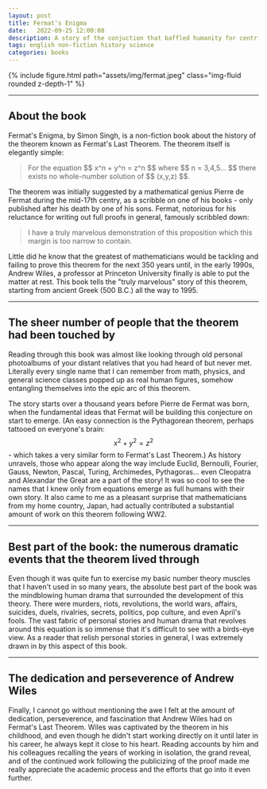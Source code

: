 ```yaml
---
layout: post
title: Fermat's Enigma
date:   2022-09-25 12:00:00
description: A story of the conjuction that baffled humanity for centries
tags: english non-fiction history science
categories: books
---
```


<div class="row mt-3">
    <div class="col-sm mt-3 mt-md-0">
        {% include figure.html path="assets/img/fermat.jpeg" class="img-fluid rounded z-depth-1" %}
    </div>
</div>

<hr>

## About the book 

Fermat's Enigma, by Simon Singh, is a non-fiction book about the history of the theorem known as Fermat's Last Theorem. The theorem itself is elegantly simple: 

<blockquote>
    For the equation $$ x^n + y^n = z^n $$ where $$ n = 3,4,5... $$ there exists no whole-number solution of $$ (x,y,z) $$. 
</blockquote>

The theorem was initially suggested by a mathematical genius Pierre de Fermat during the mid-17th centry, as a scribble on one of his books - only published after his death by one of his sons. Fermat, notorious for his reluctance for writing out full proofs in general, famously scribbled down: 

<blockquote>
    I have a truly marvelous demonstration of this proposition which this margin is too narrow to contain. 
</blockquote>

Little did he know that the greatest of mathematicians would be tackling and failing to prove this theorem for the next 350 years until, in the early 1990s, Andrew Wiles, a professor at Princeton University finally is able to put the matter at rest. This book tells the "truly marvelous" story of this theorem, starting from ancient Greek (500 B.C.) all the way to 1995. 

<hr>

## The sheer number of people that the theorem had been touched by 

Reading through this book was almost like looking through old personal photoalbums of your distant relatives that you had heard of but never met. Literally every single name that I can remember from math, physics, and general science classes popped up as real human figures, somehow entangling themselves into the epic arc of this theorem. 

The story starts over a thousand years before Pierre de Fermat was born, when the fundamental ideas that Fermat will be building this conjecture on start to emerge. (An easy connection is the Pythagorean theorem, perhaps tattooed on everyone's brain: $$ x^2 + y^2 = z^2 $$ - which takes a very similar form to Fermat's Last Theorem.) As history unravels, those who appear along the way imclude Euclid, Bernoulli, Fourier, Gauss, Newton, Pascal, Turing, Archimedes, Pythagoras... even Cleopatra and Alexandar the Great are a part of the story! It was so cool to see the names that I knew only from equations emerge as full humans with their own story. It also came to me as a pleasant surprise that mathematicians from my home country, Japan, had actually contributed a substantial amount of work on this theorem following WW2. 

<hr>

## Best part of the book: the numerous dramatic events that the theorem lived through 

Even though it was quite fun to exercise my basic number theory muscles that I haven't used in so many years, the absolute best part of the book was the mindblowing human drama that surrounded the development of this theory. There were murders, riots, revolutions, the world wars, affairs, suicides, duels, rivalries, secrets, politics, pop culture, and even April's fools. The vast fabric of personal stories and human drama that revolves around this equation is so immense that it's difficult to see with a birds-eye view. As a reader that relish personal stories in general, I was extremely drawn in by this aspect of this book. 

<hr>

## The dedication and perseverence of Andrew Wiles 

Finally, I cannot go without mentioning the awe I felt at the amount of dedication, perseverence, and fascination that Andrew Wiles had on Fermat's Last Theorem. Wiles was captivated by the theorem in his childhood, and even though he didn't start working directly on it until later in his career, he always kept it close to his heart. Reading accounts by him and his colleagues recalling the years of working in isolation, the grand reveal, and of the continued work following the publicizing of the proof made me really appreciate the academic process and the efforts that go into it even further. 
